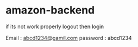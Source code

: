 # amazon-backend

 if its not work properly logout then login
 
Email : abcd1234@gamil.com
password : abcd1234
